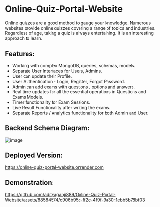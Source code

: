 # Online-Quiz-Portal-Website

Online quizzes are a good method to gauge your knowledge. Numerous websites provide online quizzes covering a range of topics and industries. Regardless of age, taking a quiz is always entertaining. It is an interesting approach to learn.

## Features:
* Working with complex MongoDB, queries, schemas, models.
* Separate User Interfaces for Users, Admins.
* User can update their Profile.
* User Authentication - Login, Register, Forgot Password.
* Admin can add exams with questions , options and answers.
* Real time updates for all the essential operations in Questions and Exams Models.
* Timer functionality for Exam Sessions.
* Live Result Functionality after writing the exams.
* Separate Reports / Analytics functionality for both Admin and User.

## Backend Schema Diagram:
![image](https://github.com/adityaganji889/Online-Quiz-Portal-Website/assets/88584574/d79b4963-faca-4200-8369-6465f41438fb)


## Deployed Version:

https://online-quiz-portal-website.onrender.com

## Demonstration:

https://github.com/adityaganji889/Online-Quiz-Portal-Website/assets/88584574/c906b95c-ff2c-4f9f-9a30-1ebb5b78bf03



